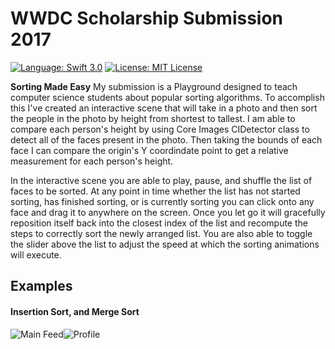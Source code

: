 # WWDC Scholarship Submission 2017

[![Language: Swift 3.0](https://img.shields.io/badge/swift-3.0-orange.svg?style=flat)](https://developer.apple.com/swift) [![License: MIT License](https://img.shields.io/github/license/mashape/apistatus.svg)](https://opensource.org/licenses/MIT)

**Sorting Made Easy** My submission is a Playground designed to teach computer science students about popular sorting algorithms. To accomplish this I've created an interactive scene that will take in a photo and then sort the people in the photo by height from shortest to tallest. I am able to compare each person's height by using Core Images CIDetector class to detect all of the faces present in the photo. Then taking the bounds of each face I can compare the origin's Y coordindate point to get a relative measurement for each person's height. 

In the interactive scene you are able to play, pause, and shuffle the list of faces to be sorted. At any point in time whether the list has not started sorting, has finished sorting, or is currently sorting you can click onto any face and drag it to anywhere on the screen. Once you let go it will gracefully reposition itself back into the closest index of the list and recompute the steps to correctly sort the newly arranged list. You are also able to toggle the slider above the list to adjust the speed at which the sorting animations will execute.  

## Examples
#### Insertion Sort, and Merge Sort

<div>
<img style="float:left;" src='https://github.com/LoganHenderson/WWDCScholarship2017/blob/master/Demos/InsertionSortDemo.gif?raw=true' title='Main Feed' alt='Main Feed'/>
<img style="float:left;" src='https://github.com/LoganHenderson/WWDCScholarship2017/blob/master/Demos/MergeSortDemo.gif?raw=true' title='Profile' alt='Profile'/>
</div>

























